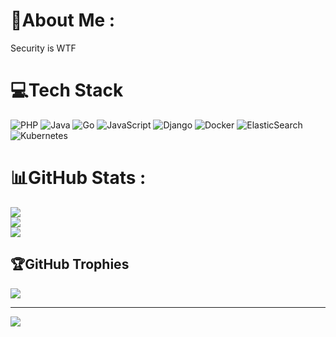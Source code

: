 # 💫About Me :
Security is WTF

# 💻Tech Stack
![PHP](https://img.shields.io/badge/php-%23777BB4.svg?style=for-the-badge&logo=php&logoColor=white) ![Java](https://img.shields.io/badge/java-%23ED8B00.svg?style=for-the-badge&logo=java&logoColor=white) ![Go](https://img.shields.io/badge/go-%2300ADD8.svg?style=for-the-badge&logo=go&logoColor=white) ![JavaScript](https://img.shields.io/badge/javascript-%23323330.svg?style=for-the-badge&logo=javascript&logoColor=%23F7DF1E) ![Django](https://img.shields.io/badge/django-%23092E20.svg?style=for-the-badge&logo=django&logoColor=white) ![Docker](https://img.shields.io/badge/docker-%230db7ed.svg?style=for-the-badge&logo=docker&logoColor=white) ![ElasticSearch](https://img.shields.io/badge/-ElasticSearch-005571?style=for-the-badge&logo=elasticsearch) ![Kubernetes](https://img.shields.io/badge/kubernetes-%23326ce5.svg?style=for-the-badge&logo=kubernetes&logoColor=white)
# 📊GitHub Stats :
![](https://github-readme-stats.vercel.app/api?username=PiCarODD&theme=jolly&hide_border=false&include_all_commits=true&count_private=false)<br/>
![](https://github-readme-streak-stats.herokuapp.com/?user=PiCarODD&theme=jolly&hide_border=false)<br/>
![](https://github-readme-stats.vercel.app/api/top-langs/?username=PiCarODD&theme=jolly&hide_border=false&include_all_commits=true&count_private=false&layout=compact)

## 🏆GitHub Trophies
![](https://github-profile-trophy.vercel.app/?username=PiCarODD&theme=radical&no-frame=false&no-bg=false&margin-w=4)

---
[![](https://visitcount.itsvg.in/api?id=PiCarODD&icon=0&color=0)](https://visitcount.itsvg.in)
